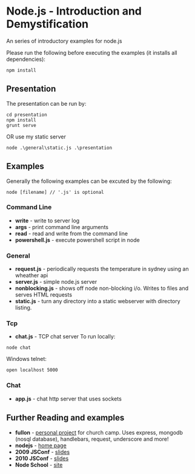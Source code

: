 # Node.js - Introduction and Demystification

An series of introductory examples for node.js

Please run the following before executing the examples (it installs all dependencies):
```
npm install
```

## Presentation

The presentation can be run by:
```
cd presentation
npm install
grunt serve
```
OR use my static server
```
node .\general\static.js .\presentation
```

## Examples

Generally the following examples can be excuted by the following:
```
node [filename] // '.js' is optional
```

### Command Line

* **write** - write to server log
* **args** - print command line arguments
* **read** - read and write from the command line
* **powershell.js** - execute powershell script in node

### General

* **request.js** - periodically requests the temperature in sydney using an wheather api
* **server.js** - simple node.js server
* **nonblocking.js** - shows off node non-blocking i/o. Writes to files and serves HTML requests
* **static.js** - turn any directory into a static webserver with directory listing.

### Tcp

* **chat.js** - TCP chat server
To run locally:
```
node chat
```
Windows telnet:
```
open localhost 5000
```

### Chat

* **app.js** - chat http server that uses sockets

## Further Reading and examples

* **fullon** - [personal project](https://github.com/alexreardon/fullon) for church camp. Uses express, mongodb (nosql database), handlebars, request, underscore and more!
* **nodejs** - [home page](http://nodejs.org/about/)
* **2009 JSConf** - [slides](http://s3.amazonaws.com/four.livejournal/20091117/jsconf.pdf)
* **2010 JSConf** - [slides](http://nodejs.org/jsconf2010.pdf)
* **Node School** - [site](http://nodeschool.io/)